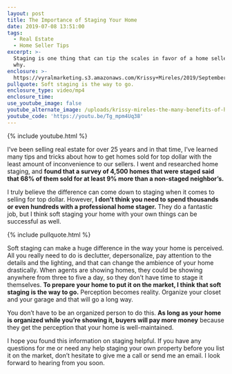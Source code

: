 ```yaml
---
layout: post
title: The Importance of Staging Your Home
date: 2019-07-08 13:51:00
tags:
  - Real Estate
  - Home Seller Tips
excerpt: >-
  Staging is one thing that can tip the scales in favor of a home seller. Here’s
  why.
enclosure: >-
  https://vyralmarketing.s3.amazonaws.com/Krissy+Mireles/2019/September/The+Importance+of+Staging+Your+Home+(1).mp4
pullquote: Soft staging is the way to go.
enclosure_type: video/mp4
enclosure_time:
use_youtube_image: false
youtube_alternate_image: /uploads/krissy-mireles-the-many-benefits-of-home-staging-youtube.jpg
youtube_code: 'https://youtu.be/Tg_mpm4Uq38'
---
```


{% include youtube.html %}

I’ve been selling real estate for over 25 years and in that time, I’ve learned many tips and tricks about how to get homes sold for top dollar with the least amount of inconvenience to our sellers. I went and researched home staging, and **found that a survey of 4,500 homes that were staged said that 68% of them sold for at least 9% more than a non-staged neighbor’s.**

I truly believe the difference can come down to staging when it comes to selling for top dollar. However, **I don’t think you need to spend thousands or even hundreds with a professional home stager.** They do a fantastic job, but I think soft staging your home with your own things can be successful as well.

{% include pullquote.html %}

Soft staging can make a huge difference in the way your home is perceived. All you really need to do is declutter, depersonalize, pay attention to the details and the lighting, and that can change the ambience of your home drastically. When agents are showing homes, they could be showing anywhere from three to five a day, so they don’t have time to stage it themselves.&nbsp;**To prepare your home to put it on the market, I think that soft staging is the way to go.** Perception becomes reality. Organize your closet and your garage and that will go a long way.

You don’t have to be an organized person to do this. **As long as your home is organized while you’re showing it, buyers will pay more money** because they get the perception that your home is well-maintained.

I hope you found this information on staging helpful. If you have any questions for me or need any help staging your own property before you list it on the market, don’t hesitate to give me a call or send me an email. I look forward to hearing from you soon.<br>&nbsp;
